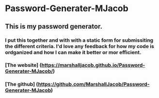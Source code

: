 # Password-Generater-MJacob

## This is my password generator.
### I put this together and with with a static form for submissiting the different criteria. I'd love any feedback for how my code is ordganized and how I can make it better or mor efficient. 

### [The website] (https://marshalljacob.github.io/Password-Generater-MJacob/)
### [The github] (https://github.com/MarshallJacob/Password-Generater-MJacob)
